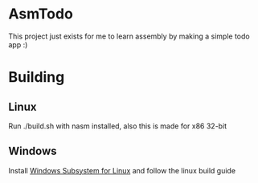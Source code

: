 # AsmTodo
This project just exists for me to learn assembly by making a simple todo app :)

# Building
## Linux
Run ./build.sh with nasm installed, also this is made for x86 32-bit

## Windows
Install [Windows Subsystem for Linux](https://learn.microsoft.com/en-us/windows/wsl/install) and follow the linux build guide